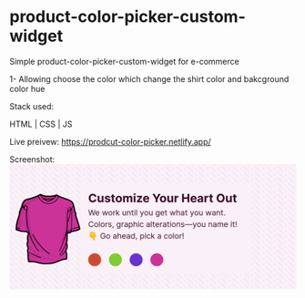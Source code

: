 # product-color-picker-custom-widget

Simple product-color-picker-custom-widget for e-commerce

1- Allowing choose the color which change the shirt color and bakcground color hue

Stack used:

HTML | CSS | JS

Live preivew: https://prodcut-color-picker.netlify.app/

Screenshot:
![image](/src/imgs/Screenshot%20at%202022-12-12%2002-53-18.png)
